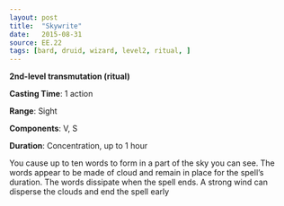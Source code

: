 ```yaml
---
layout: post
title:  "Skywrite"
date:   2015-08-31
source: EE.22
tags: [bard, druid, wizard, level2, ritual, ]
---
```


**2nd-level transmutation (ritual)**

**Casting Time**: 1 action

**Range**: Sight

**Components**: V, S

**Duration**: Concentration, up to 1 hour

You cause up to ten words to form in a part of the sky you can see. The words appear to be made of cloud and remain in place for the spell’s duration. The words dissipate when the spell ends. A strong wind can disperse the clouds and end the spell early
